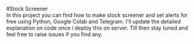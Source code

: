 
#Stock Screener
<br>In this project you can find how to make stock screener and set alerts for free using Python, Google Colab and Telegram.
I'll update the detailed explanation on code once i deploy this on server. Till then stay tuned and feel free to raise issues if you find any.
